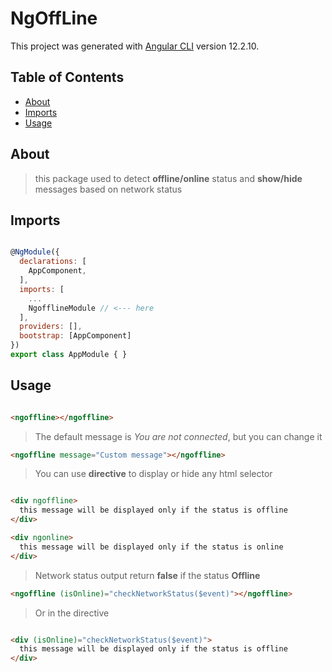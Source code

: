 # NgOffLine

This project was generated with [Angular CLI](https://github.com/angular/angular-cli) version 12.2.10.

## Table of Contents

- [About](#About)
- [Imports](#Imports)
- [Usage](#Usage)

## About
> this package used to detect **offline/online** status and **show/hide** messages based on network status 
## Imports 

```js

@NgModule({
  declarations: [
    AppComponent,
  ],
  imports: [
    ...
    NgofflineModule // <--- here
  ],
  providers: [],
  bootstrap: [AppComponent]
})
export class AppModule { }


```

## Usage

```html

<ngoffline></ngoffline>

```
> The default message is *You are not connected*, but you can change it

```html
<ngoffline message="Custom message"></ngoffline>

```
> You can use **directive** to display or hide any html selector 

```html

<div ngoffline>
  this message will be displayed only if the status is offline
</div>

<div ngonline>
  this message will be displayed only if the status is online
</div>

```
> Network status output return **false** if the status **Offline**

```html
<ngoffline (isOnline)="checkNetworkStatus($event)"></ngoffline>

```
> Or in the directive

```html

<div (isOnline)="checkNetworkStatus($event)">
  this message will be displayed only if the status is offline
</div>

```
